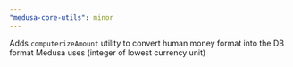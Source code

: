 ```yaml
---
"medusa-core-utils": minor
---
```


Adds `computerizeAmount` utility to convert human money format into the DB format Medusa uses (integer of lowest currency unit)
